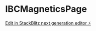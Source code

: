 # IBCMagneticsPage

[Edit in StackBlitz next generation editor ⚡️](https://stackblitz.com/~/github.com/Weentl/IBCMagneticsPage)